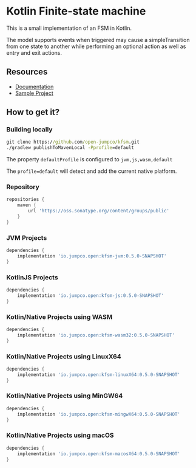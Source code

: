 # Kotlin Finite-state machine

This is a small implementation of an FSM in Kotlin.

The model supports events when triggered may cause a simpleTransition from one state to another while performing an optional action as well as entry and exit actions.

## Resources
* [Documentation](src/doc/asciidoc/kfsm.adoc)
* [Sample Project](https://github.com/open-jumpco/kfsm-samples)

## How to get it?

### Building locally

```cmd
git clone https://github.com/open-jumpco/kfsm.git
./gradlew publishToMavenLocal -Pprofile=default
```
The property `defaultProfile` is configured to `jvm,js,wasm,default`

The `profile=default` will detect and add the current native platform.

### Repository
```groovy
repositories {
    maven {
        url 'https://oss.sonatype.org/content/groups/public' 
    }
}
```

### JVM Projects
```groovy
dependencies {
    implementation 'io.jumpco.open:kfsm-jvm:0.5.0-SNAPSHOT'
}
```
### KotlinJS Projects
```groovy
dependencies {
    implementation 'io.jumpco.open:kfsm-js:0.5.0-SNAPSHOT'
}
```
### Kotlin/Native Projects using WASM
```groovy
dependencies {
    implementation 'io.jumpco.open:kfsm-wasm32:0.5.0-SNAPSHOT'    
}
```
### Kotlin/Native Projects using LinuxX64
```groovy
dependencies {
    implementation 'io.jumpco.open:kfsm-linuxX64:0.5.0-SNAPSHOT'    
}
```
### Kotlin/Native Projects using MinGW64
```groovy
dependencies {
    implementation 'io.jumpco.open:kfsm-mingwX64:0.5.0-SNAPSHOT'    
}
```
### Kotlin/Native Projects using macOS
```groovy
dependencies {
    implementation 'io.jumpco.open:kfsm-macosX64:0.5.0-SNAPSHOT'    
}
```

